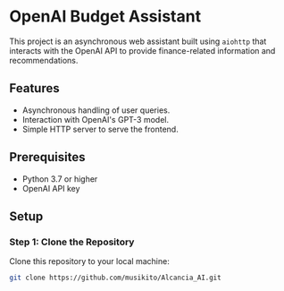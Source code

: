 # OpenAI Budget Assistant

This project is an asynchronous web assistant built using `aiohttp` that interacts with the OpenAI API to provide finance-related information and recommendations.

## Features

- Asynchronous handling of user queries.
- Interaction with OpenAI's GPT-3 model.
- Simple HTTP server to serve the frontend.

## Prerequisites

- Python 3.7 or higher
- OpenAI API key

## Setup

### Step 1: Clone the Repository

Clone this repository to your local machine:

```bash
git clone https://github.com/musikito/Alcancia_AI.git

